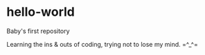 # hello-world
Baby's first repository

Learning the ins & outs of coding, trying not to lose my mind. =^_^=
